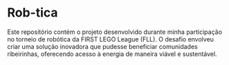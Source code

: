 # Rob-tica
Este repositório contém o projeto desenvolvido durante minha participação no torneio de robótica da FIRST LEGO League (FLL). O desafio envolveu criar uma solução inovadora que pudesse beneficiar comunidades ribeirinhas, oferecendo acesso à energia de maneira viável e sustentável.
